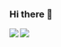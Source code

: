 ### Hi there 👋


<img align="left" src="https://github-readme-stats.vercel.app/api?username=AlexTheGeek&count_private=true&show_icons=true&theme=dracula"/>
<img align="left" src="https://github-readme-stats.vercel.app/api/top-langs/?username=AlexTheGeek&layout=compact&theme=dracula&hide=html"/>
<!--
**AlexTheGeek/alexthegeek** is a ✨ _special_ ✨ repository because its `README.md` (this file) appears on your GitHub profile.

Here are some ideas to get you started:

- 🔭 I’m currently working on ...
- 🌱 I’m currently learning ...
- 👯 I’m looking to collaborate on ...
- 🤔 I’m looking for help with ...
- 💬 Ask me about ...
- 📫 How to reach me: ...
- 😄 Pronouns: ...
- ⚡ Fun fact: ...
-->
